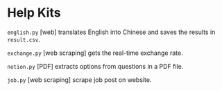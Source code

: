 # Help Kits

`english.py` [web] translates English into Chinese and saves the results in `result.csv`.

`exchange.py` [web scraping] gets the real-time exchange rate. 

`notion.py` [PDF] extracts options from questions in a PDF file.

`job.py` [web scraping] scrape job post on website.